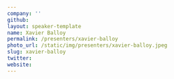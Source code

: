 ```yaml
---
company: ''
github:
layout: speaker-template
name: Xavier Balloy
permalink: /presenters/xavier-balloy
photo_url: /static/img/presenters/xavier-balloy.jpeg
slug: xavier-balloy
twitter:
website:
---
```

